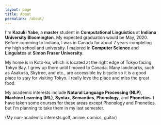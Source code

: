```yaml
---
layout: page
title: About
permalink: /about/
---
```


I'm **Kazuki Yabe**, a **master** student in **Computational Linguistics** at **Indiana University Bloomington**. My expected graduation would be May, 2020. Before comming to Indiana, I was in Canada for about 7 years completing my high school and university. I majored in **Computer Science** and **Linguistcs** at **Simon Fraser University**.

My home is in Koto-ku, which is located at the right edge of Tokyo facing Tokyo Bay. I grew up there until I moved to Canada. Many landmarks, such as Asakusa, Skytree, and etc., are accessible by bicycle so it is a good place to stay for visiting Tokyo. I really love the place and miss the great food. 

My academic interests include **Natural Language Processing (NLP)**, **Machine Learning (ML)**, **Syntax**, **Semantics**, **Phonology**, and **Phonetics**. I have taken some courses for these areas except Phonology and Phonetics, but I'm planning to take them in my last semester.

(My non-academic interests:golf, anime, comics, guitar)